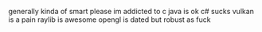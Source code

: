 generally kinda of smart
please im addicted to c
java is ok
c# sucks
vulkan is a pain
raylib is awesome
opengl is dated but robust as fuck

